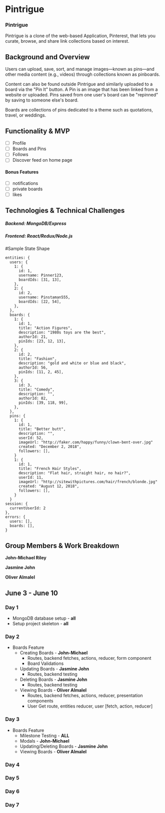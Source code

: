 # Pintrigue

### Pintrigue

Pintrigue is a clone of the web-based Application, Pinterest, that lets you curate, browse, and share link collections based on interest. 

## Background and Overview

Users can upload, save, sort, and manage images—known as pins—and other media content (e.g., videos) through collections known as pinboards.

Content can also be found outside Pintrigue and similarly uploaded to a board via the "Pin It" button. A Pin is an image that has been linked from a website or uploaded. Pins saved from one user's board can be "repinned" by saving to someone else's board.

Boards are collections of pins dedicated to a theme such as quotations, travel, or weddings.

## Functionality & MVP

   - [ ] Profile
   - [ ] Boards and Pins
   - [ ] Follows
   - [ ] Discover feed on home page
   
#### Bonus Features
   - [ ] notifications
   - [ ] private boards
   - [ ] likes

## Technologies & Technical Challenges

  ##### Backend: MongoDB/Express
  ##### Frontend: React/Redux/Node.js 

#Sample State Shape
  ```
  entities: {
    users: {
      1: {
        id: 1,
        username: Pinner123,
        boardIds: [31, 13],
      },
      2: {
        id: 2,
        username: Pinstaman555,
        boardIds: [22, 54],
      },
    },
    boards: {
      1: {
        id: 1,
        title: "Action Figures",
        description: "1980s toys are the best",
        authorId: 21,
        pinIds: [23, 12, 13],
      },
      2: {
        id: 2,
        title: "Fashion",
        description: "gold and white or blue and black",
        authorId: 56,
        pinIds: [11, 2, 45],
      },
      3: {
        id: 3,
        title: "Comedy",
        description: "",
        authorId: 82,
        pinIds: [39, 118, 99],
      },
    },
    pins: {
      1: {
        id: 1,
        title: "Better butt",
        description: "",
        userId: 52,
        imageUrl: "http://faker.com/happy/funny/clown-bent-over.jpg"
        created: "December 2, 2018",
        followers: [],
      }
      1: {
        id: 1,
        title: "French Hair Styles",
        description: "Flat hair, straight hair, no hair?",
        userId: 11,
        imageUrl: "http://sitewithpictures.com/hair/french/blonde.jpg"
        created: "August 12, 2018",
        followers: [],
      }
    }
  session: {
    currentUserId: 2
  },
  errors: {
    users: [],
    boards: [],
  }
  ```

## Group Members & Work Breakdown

**John-Michael Riley**

**Jasmine John**

**Oliver Almalel**

## June 3 - June 10

### Day 1 
  - MongoDB database setup - **all**
  - Setup project skeleton - **all**
  
### Day 2
  - Boards Feature
    - Creating Boards - **John-Michael**
      - Routes, backend fetches, actions, reducer, form component
      - Board Validations
    - Updating Boards - **Jasmine John**
      - Routes, backend testing
    - Deleting Boards - **Jasmine John**    
      - Routes, backend testing
    - Viewing Boards - **Oliver Almalel**
      - Routes, backend fetches, actions, reducer, presentation components
      - User Get route, entities reducer, user [fetch, action, reducer]


### Day 3
  - Boards Feature
    - Milestone Testing - **ALL**
    - Modals - **John-Michael**
    - Updating/Deleting Boards - **Jasmine John**
    - Viewing Boards - **Oliver Almalel**

### Day 4

### Day 5

### Day 6

### Day 7